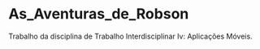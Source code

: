 # As_Aventuras_de_Robson
Trabalho da disciplina de Trabalho Interdisciplinar Iv: Aplicações Móveis.
